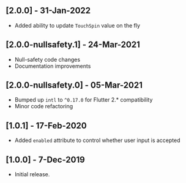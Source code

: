 ## [2.0.0] - 31-Jan-2022
* Added ability to update `TouchSpin` value on the fly

## [2.0.0-nullsafety.1] - 24-Mar-2021
- Null-safety code changes
- Documentation improvements

## [2.0.0-nullsafety.0] - 05-Mar-2021
- Bumped up `intl` to `^0.17.0` for Flutter 2.\* compatibility
- Minor code refactoring

## [1.0.1] - 17-Feb-2020
- Added `enabled` attribute to control whether user input is accepted

## [1.0.0] - 7-Dec-2019
- Initial release.
